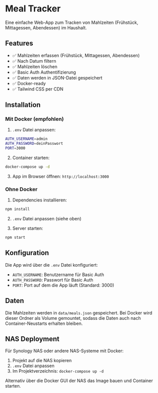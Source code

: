 # Meal Tracker

Eine einfache Web-App zum Tracken von Mahlzeiten (Frühstück, Mittagessen, Abendessen) im Haushalt.

## Features

- ✅ Mahlzeiten erfassen (Frühstück, Mittagessen, Abendessen)
- ✅ Nach Datum filtern
- ✅ Mahlzeiten löschen
- ✅ Basic Auth Authentifizierung
- ✅ Daten werden in JSON-Datei gespeichert
- ✅ Docker-ready
- ✅ Tailwind CSS per CDN

## Installation

### Mit Docker (empfohlen)

1. `.env` Datei anpassen:
```bash
AUTH_USERNAME=admin
AUTH_PASSWORD=deinPasswort
PORT=3000
```

2. Container starten:
```bash
docker-compose up -d
```

3. App im Browser öffnen: `http://localhost:3000`

### Ohne Docker

1. Dependencies installieren:
```bash
npm install
```

2. `.env` Datei anpassen (siehe oben)

3. Server starten:
```bash
npm start
```

## Konfiguration

Die App wird über die `.env` Datei konfiguriert:

- `AUTH_USERNAME`: Benutzername für Basic Auth
- `AUTH_PASSWORD`: Passwort für Basic Auth
- `PORT`: Port auf dem die App läuft (Standard: 3000)

## Daten

Die Mahlzeiten werden in `data/meals.json` gespeichert. Bei Docker wird dieser Ordner als Volume gemountet, sodass die Daten auch nach Container-Neustarts erhalten bleiben.

## NAS Deployment

Für Synology NAS oder andere NAS-Systeme mit Docker:

1. Projekt auf die NAS kopieren
2. `.env` Datei anpassen
3. Im Projektverzeichnis: `docker-compose up -d`

Alternativ über die Docker GUI der NAS das Image bauen und Container starten.
